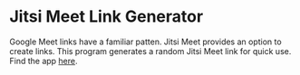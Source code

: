 # Jitsi Meet Link Generator

Google Meet links have a familiar patten. Jitsi Meet provides an option to create links. This program generates a random Jitsi Meet link for quick use. Find the app [here](https://share.streamlit.io/joe733/robin/robin.py).

